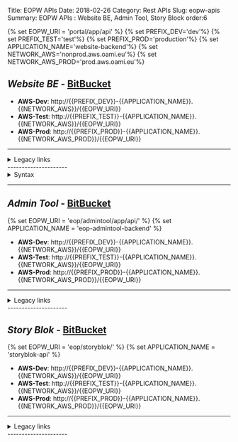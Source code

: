 Title: EOPW APIs
Date: 2018-02-26
Category: Rest APIs
Slug: eopw-apis
Summary: EOPW APIs : Website BE, Admin Tool, Story Block
order:6

{% set EOPW_URI = 'portal/app/api' %}
{% set PREFIX_DEV='dev'%}
{% set PREFIX_TEST='test'%}
{% set PREFIX_PROD='production'%}
{% set APPLICATION_NAME='website-backend'%}
{% set NETWORK_AWS='nonprod.aws.oami.eu'%}
{% set NETWORK_AWS_PROD='prod.aws.oami.eu'%}

## _Website BE_ - <a href="https://git.euipo.europa.eu/projects/EOPW/repos/eop-website-backend/browse" target="_blank">BitBucket</a>

- **AWS-Dev**:  http://{{PREFIX_DEV}}-{{APPLICATION_NAME}}.{{NETWORK_AWS}}/{{EOPW_URI}}
- **AWS-Test**:  http://{{PREFIX_TEST}}-{{APPLICATION_NAME}}.{{NETWORK_AWS}}/{{EOPW_URI}}
- **AWS-Prod**:  http://{{PREFIX_PROD}}-{{APPLICATION_NAME}}.{{NETWORK_AWS_PROD}}/{{EOPW_URI}}

---------------------
<details>
<summary>Legacy links</summary>
<ul>
  <li>**Integration**:  https://integration.euipo.europa.eu/{{EOPW_URI}}</li>
  <li>**PreProd**:  https://pp.euipo.europa.eu/{{EOPW_URI}}</li>
  <li>**Prod**:  https://www.euipo.europa.eu/{{EOPW_URI}}</li>
</ul>
</details>
---------------------

<details>
<summary>Syntax</summary>
<ul>
<li>templates?page=0&size=10&sort=creationDate:desc</li>
<li>templates/:templateIdentifier/notes</li>
<li>drafts/designs</li>
<li>drafts/interpartes?keyword&size=5&page=0&sort=draftdate:DESC</li>
<li>drafts/interpartes?page=0&size=5&sort=draftdate%3Adesc</li>
<li>drafts/other?keyword&size=5&page=0&sort=draftdate:DESC</li>
<li>portfolio/trademarks?keyword=IF/mb&size=10&page=0&sort=applicationDate:desc</li>
<li>portfolio/trademarks?query=markBasis==EU_TRADEMARK and status=in=(ACCEPTANCE_PENDING,ACCEPTED)&page=0&sort=applicationDate:desc
</li>
<li>portfolio/oppositions?size=10&roleKind=CLAIMANT&page=0&sort=oppositionDate:desc</li>
<li>portfolio/oppositions?roleKind=CLAIMANT&size=10&page=0&sort=oppositionDate:desc&query=status=in=(ADMISSIBILITY_CHECK)
</li>
<li>portfolio/oppositions?size=50&page=0&roleKind=CLAIMANT</li>
<li>portfolio/trademarks?keyword=IF/mb&size=10&page=0&sort=applicationDate:desc</li>
<li>portfolio/trademarks/:applicationNumber</li>
<li>portfolio/oppositions/:oppositionId</li>
<li>portfolio/cancellations?size=20&page=0&roleKind=CLAIMANT</li>
<li>portfolio/designs?page=0&sort=applicationDate:desc&size=20&query=keyword==DM416DR</li>
<li>portfolio/designs?size=200&page=0&query=designNumber!=0</li>
<li>portfolio/designs?size=200&page=0&query=designNumber==000094560-0006</li>
<li>portfolio/designs/001754292-0001/comments</li>
<li>portfolio/appeals?page=0&size=25&roleKind=CLAIMANT&query=appealDate%3E%3D2022-05-01&sort=appealDate%3Adesc
</li>
<li>userprofile/:documentId/export</li>
<li>surveys/:identifier</li>
<li>surveys/:identifier/answer</li>
</ul>

</details>

---- 

## _Admin Tool_ - <a href="https://git.euipo.europa.eu/projects/EOPW/repos/eop-admintool-backend/browse" target="_blank">BitBucket</a>
{% set EOPW_URI = 'eop/admintool/app/api/' %}
{% set APPLICATION_NAME = 'eop-admintool-backend' %}
- **AWS-Dev**:  http://{{PREFIX_DEV}}-{{APPLICATION_NAME}}.{{NETWORK_AWS}}/{{EOPW_URI}}
- **AWS-Test**:  http://{{PREFIX_TEST}}-{{APPLICATION_NAME}}.{{NETWORK_AWS}}/{{EOPW_URI}}
- **AWS-Prod**:  http://{{PREFIX_PROD}}-{{APPLICATION_NAME}}.{{NETWORK_AWS_PROD}}/{{EOPW_URI}}

---------------------
<details>
<summary>Legacy links</summary>
<ul>
  <li>**Integration**:  https://integration.euipo.europa.eu/{{EOPW_URI}}</li>
  <li>**PreProd**:  https://pp.euipo.europa.eu/{{EOPW_URI}}</li>
  <li>**Prod**:  https://www.euipo.europa.eu/{{EOPW_URI}}</li>
</ul>
</details>
---------------------


## _Story Blok_ - <a href="https://git.euipo.europa.eu/projects/EOPW/repos/eop-storyblok-api/browse" target="_blank">BitBucket</a>
{% set EOPW_URI = 'eop/storyblok/' %}
{% set APPLICATION_NAME = 'storyblok-api' %}
- **AWS-Dev**:  http://{{PREFIX_DEV}}-{{APPLICATION_NAME}}.{{NETWORK_AWS}}/{{EOPW_URI}}
- **AWS-Test**:  http://{{PREFIX_TEST}}-{{APPLICATION_NAME}}.{{NETWORK_AWS}}/{{EOPW_URI}}
- **AWS-Prod**:  http://{{PREFIX_PROD}}-{{APPLICATION_NAME}}.{{NETWORK_AWS_PROD}}/{{EOPW_URI}}


---------------------
<details>
<summary>Legacy links</summary>
<ul>
  <li>**Integration**:  https://integration.euipo.europa.eu/{{EOPW_URI}}</li>
  <li>**PreProd**:  https://pp.euipo.europa.eu/{{EOPW_URI}}</li>
  <li>**Prod**:  https://www.euipo.europa.eu/{{EOPW_URI}}</li>
</ul>
</details>
---------------------
